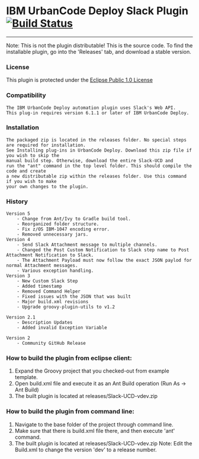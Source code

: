 # IBM UrbanCode Deploy Slack Plugin [![Build Status](https://travis-ci.org/IBM-UrbanCode/Slack-UCD.svg?branch=master)](https://travis-ci.org/IBM-UrbanCode/Slack-UCD)
---
Note: This is not the plugin distributable! This is the source code. To find the installable plugin, go into the 'Releases' tab, and download a stable version.

### License
This plugin is protected under the [Eclipse Public 1.0 License](http://www.eclipse.org/legal/epl-v10.html)

### Compatibility
	The IBM UrbanCode Deploy automation plugin uses Slack's Web API.
	This plug-in requires version 6.1.1 or later of IBM UrbanCode Deploy.

### Installation
	The packaged zip is located in the releases folder. No special steps are required for installation.
	See Installing plug-ins in UrbanCode Deploy. Download this zip file if you wish to skip the
	manual build step. Otherwise, download the entire Slack-UCD and
	run the "ant" command in the top level folder. This should compile the code and create
	a new distributable zip within the releases folder. Use this command if you wish to make
	your own changes to the plugin.

### History
    Version 5
        - Change from Ant/Ivy to Gradle build tool.
        - Reorganized folder structure.
        - Fix z/OS IBM-1047 encoding error.
        - Removed unnecessary jars.
    Version 4
        - Send Slack Attachment message to multiple channels.
        - Changed the Post Custom Notification to Slack step name to Post Attachment Notification to Slack.
        - The Attachment Payload must now follow the exact JSON paylod for normal Attachment messages.
        - Various exception handling.
    Version 3
        - New Custom Slack Step
        - Added timestamp
        - Removed Command Helper
        - Fixed issues with the JSON that was built
        - Major build.xml revisions
        - Upgrade groovy-plugin-utils to v1.2

    Version 2.1
        - Description Updates
        - Added invalid Exception Variable

    Version 2
        - Community GitHub Release

### How to build the plugin from eclipse client:

1. Expand the Groovy project that you checked-out from example template.
2. Open build.xml file and execute it as an Ant Build operation (Run As -> Ant Build)
3. The built plugin is located at releases/Slack-UCD-vdev.zip

### How to build the plugin from command line:

1. Navigate to the base folder of the project through command line.
2. Make sure that there is build.xml file there, and then execute 'ant' command.
3. The built plugin is located at releases/Slack-UCD-vdev.zip
Note: Edit the Build.xml to change the version 'dev' to a release number.
